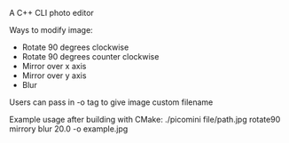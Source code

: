 A C++ CLI photo editor

Ways to modify image:

- Rotate 90 degrees clockwise
- Rotate 90 degrees counter clockwise
- Mirror over x axis
- Mirror over y axis
- Blur

Users can pass in -o tag to give image custom filename

Example usage after building with CMake:
./picomini file/path.jpg rotate90 mirrory blur 20.0 -o example.jpg
